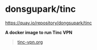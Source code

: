 # donsgupark/tinc

https://quay.io/repository/dongsupark/tinc

**A docker image to run Tinc VPN**
> [tinc-vpn.org](https://www.tinc-vpn.org/)
